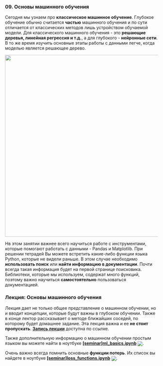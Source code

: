 
### 09. Основы машинного обучения

Сегодня мы узнаем про **классическое машинное обучение**. Глубокое обучение обычно считается **частью** машинного обучения и по сути отличается от классических методов лишь устройством  обучаемой модели. Для классического машинного обучения - это **решающие деревья, линейная регрессия и т.д.**, а для глубокого - **нейронные сети**. В то же время изучить основные этапы работы с данными легче, когда моделью является решающее дерево.

<p align=center>
  <img src="https://sun9-3.userapi.com/c830508/v830508404/1c016d/QaHblsjxJ7k.jpg" width=600>
</p>

Нв этом занятии важнее всего научиться работе с инструментами, которые помогают работать с данными - Pandas и Matplotlib.
При решении тетрадей Вы можете встретить какие-либо функции языка Python, которые не видели раньше. В этом случае необходимо **использовать поиск** или **найти информацию в документации**. Почти всегда такая информация будет на первой странице поисковика. Библиотеки, которые мы используем, содержат много функций, поэтому важно научиться **самостоятельно** пользоваться документацией.

### Лекция: Основы машинного обучения

Лекция дает не только общее представление о машинном обучении, но и вводит концепции, которые будут важны в глубоком обучении. Также в конце лектор рассказывает о методе ближайших соседей, по которому будет домашнее задание. Эта лекция важна и ее **не стоит пропускать**. [**Запись лекции**](https://www.youtube.com/watch?v=JSeo5mYmpuU) доступна по ссылке.

Также дополнительную информацию о машинном обучении простым языком вы можете найти в ноутбуке [**[seminar]ml_basics.ipynb**](./[seminar]ml_basics.ipynb) [<img src="https://colab.research.google.com/assets/colab-badge.svg" align="center">](https://colab.research.google.com/drive/1d95RI9ONwSc4ObiGSDw_euH8B2QuIoxu). 

Очень важно всегда помнить основные **функции потерь**. Их список вы найдете в ноутбуке [**[seminar]loss_functions.ipynb**](./[seminar]loss_functions.ipynb) [<img src="https://colab.research.google.com/assets/colab-badge.svg" align="center">](https://colab.research.google.com/drive/1SGulXic8nNjRZZdAzBX5yUQDMwglKOWF). 
